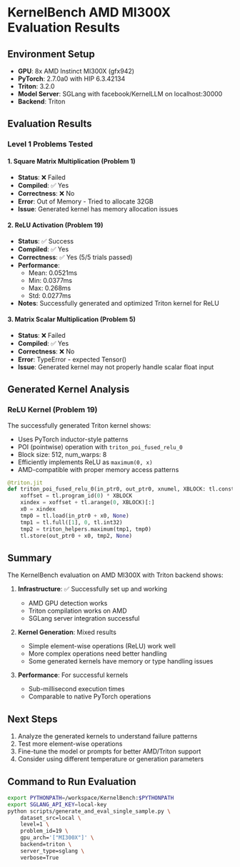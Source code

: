 # KernelBench AMD MI300X Evaluation Results

## Environment Setup
- **GPU**: 8x AMD Instinct MI300X (gfx942)
- **PyTorch**: 2.7.0a0 with HIP 6.3.42134
- **Triton**: 3.2.0
- **Model Server**: SGLang with facebook/KernelLLM on localhost:30000
- **Backend**: Triton

## Evaluation Results

### Level 1 Problems Tested

#### 1. Square Matrix Multiplication (Problem 1)
- **Status**: ❌ Failed
- **Compiled**: ✅ Yes
- **Correctness**: ❌ No
- **Error**: Out of Memory - Tried to allocate 32GB
- **Issue**: Generated kernel has memory allocation issues

#### 2. ReLU Activation (Problem 19)
- **Status**: ✅ Success
- **Compiled**: ✅ Yes
- **Correctness**: ✅ Yes (5/5 trials passed)
- **Performance**: 
  - Mean: 0.0521ms
  - Min: 0.0377ms
  - Max: 0.268ms
  - Std: 0.0277ms
- **Notes**: Successfully generated and optimized Triton kernel for ReLU

#### 3. Matrix Scalar Multiplication (Problem 5)
- **Status**: ❌ Failed
- **Compiled**: ✅ Yes
- **Correctness**: ❌ No
- **Error**: TypeError - expected Tensor()
- **Issue**: Generated kernel may not properly handle scalar float input

## Generated Kernel Analysis

### ReLU Kernel (Problem 19)
The successfully generated Triton kernel shows:
- Uses PyTorch inductor-style patterns
- POI (pointwise) operation with `triton_poi_fused_relu_0`
- Block size: 512, num_warps: 8
- Efficiently implements ReLU as `maximum(0, x)`
- AMD-compatible with proper memory access patterns

```python
@triton.jit
def triton_poi_fused_relu_0(in_ptr0, out_ptr0, xnumel, XBLOCK: tl.constexpr):
    xoffset = tl.program_id(0) * XBLOCK
    xindex = xoffset + tl.arange(0, XBLOCK)[:]
    x0 = xindex
    tmp0 = tl.load(in_ptr0 + x0, None)
    tmp1 = tl.full([1], 0, tl.int32)
    tmp2 = triton_helpers.maximum(tmp1, tmp0)
    tl.store(out_ptr0 + x0, tmp2, None)
```

## Summary

The KernelBench evaluation on AMD MI300X with Triton backend shows:

1. **Infrastructure**: ✅ Successfully set up and working
   - AMD GPU detection works
   - Triton compilation works on AMD
   - SGLang server integration successful

2. **Kernel Generation**: Mixed results
   - Simple element-wise operations (ReLU) work well
   - More complex operations need better handling
   - Some generated kernels have memory or type handling issues

3. **Performance**: For successful kernels
   - Sub-millisecond execution times
   - Comparable to native PyTorch operations

## Next Steps

1. Analyze the generated kernels to understand failure patterns
2. Test more element-wise operations
3. Fine-tune the model or prompts for better AMD/Triton support
4. Consider using different temperature or generation parameters

## Command to Run Evaluation

```bash
export PYTHONPATH=/workspace/KernelBench:$PYTHONPATH
export SGLANG_API_KEY=local-key
python scripts/generate_and_eval_single_sample.py \
    dataset_src=local \
    level=1 \
    problem_id=19 \
    gpu_arch='["MI300X"]' \
    backend=triton \
    server_type=sglang \
    verbose=True
```